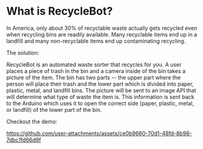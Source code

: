 # What is RecycleBot?
In America, only about 30% of recyclable waste actually gets recycled even when recycling bins are readily available. Many recyclable items end up in a landfill and many non-recyclable items end up contaminating recycling.

The solution: 

RecycleBot is an automated waste sorter that recycles for you. A user places a piece of trash in the bin and a camera inside of the bin takes a picture of the item. The bin has two parts -- the upper part where the person will place their trash and the lower part which is divided into paper, plastic, metal, and landfill bins. The picture will be sent to an image API that will determine what type of waste the item is. This information is sent back to the Arduino which uses it to open the correct side (paper, plastic, metal, or landfill) of the lower part of the bin. 

Checkout the demo:




https://github.com/user-attachments/assets/ce0b9660-70d1-48fd-8b98-7dbc1fd66d9f

